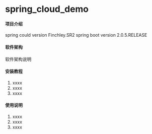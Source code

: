 # spring_cloud_demo

#### 项目介绍
spring could  version Finchley.SR2
spring boot version 2.0.5.RELEASE
#### 软件架构
软件架构说明


#### 安装教程

1. xxxx
2. xxxx
3. xxxx

#### 使用说明

1. xxxx
2. xxxx
3. xxxx

